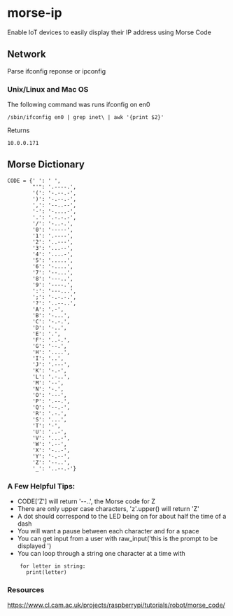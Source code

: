 # morse-ip
Enable IoT devices to easily display their IP address using Morse Code

## Network
Parse ifconfig reponse or ipconfig

### Unix/Linux and Mac OS

The following command was runs ifconfig on en0
```shell
/sbin/ifconfig en0 | grep inet\ | awk '{print $2}'
```
Returns
```
10.0.0.171
```

## Morse Dictionary
```python3
CODE = {' ': ' ', 
        "'": '.----.', 
        '(': '-.--.-', 
        ')': '-.--.-', 
        ',': '--..--', 
        '-': '-....-', 
        '.': '.-.-.-', 
        '/': '-..-.', 
        '0': '-----', 
        '1': '.----', 
        '2': '..---', 
        '3': '...--', 
        '4': '....-', 
        '5': '.....', 
        '6': '-....', 
        '7': '--...', 
        '8': '---..', 
        '9': '----.', 
        ':': '---...', 
        ';': '-.-.-.', 
        '?': '..--..', 
        'A': '.-', 
        'B': '-...', 
        'C': '-.-.', 
        'D': '-..', 
        'E': '.', 
        'F': '..-.', 
        'G': '--.', 
        'H': '....', 
        'I': '..', 
        'J': '.---', 
        'K': '-.-', 
        'L': '.-..', 
        'M': '--', 
        'N': '-.', 
        'O': '---', 
        'P': '.--.', 
        'Q': '--.-', 
        'R': '.-.', 
        'S': '...', 
        'T': '-', 
        'U': '..-', 
        'V': '...-', 
        'W': '.--', 
        'X': '-..-', 
        'Y': '-.--', 
        'Z': '--..', 
        '_': '..--.-'}
```     
        
        
### A Few Helpful Tips:

* CODE['Z'] will return '--..', the Morse code for Z
* There are only upper case characters, 'z'.upper() will return 'Z'
* A dot should correspond to the LED being on for about half the time of a dash
* You will want a pause between each character and for a space
* You can get input from a user with raw_input('this is the prompt to be displayed ')
* You can loop through a string one character at a time with

```python3
    for letter in string:
      print(letter)
```



### Resources

https://www.cl.cam.ac.uk/projects/raspberrypi/tutorials/robot/morse_code/
